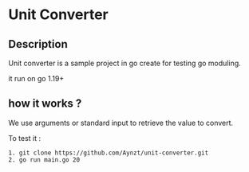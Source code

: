 # Unit Converter

## Description

Unit converter is a sample project in go create for testing go moduling.

it run on go 1.19+

## how it works ?

We use arguments or standard input to retrieve the value to convert.

To test it :

    1. git clone https://github.com/Aynzt/unit-converter.git
    2. go run main.go 20


